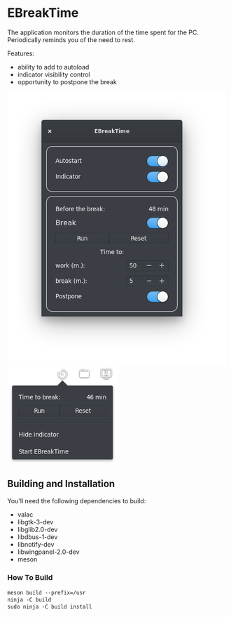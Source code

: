 # EBreakTime

The application monitors the duration of the time spent for the PC. Periodically reminds you of the need to rest.

Features:
* ability to add to autoload
* indicator visibility control
* opportunity to postpone the break

![Screenshot](data/screenshot1.png) ![Screenshot](data/screenshot2.png)

## Building and Installation

You'll need the following dependencies to build:
* valac
* libgtk-3-dev
* libglib2.0-dev
* libdbus-1-dev
* libnotify-dev
* libwingpanel-2.0-dev
* meson

### How To Build

    meson build --prefix=/usr
    ninja -C build
    sudo ninja -C build install
